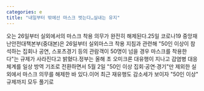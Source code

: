 ```yaml
---
categories: e
title: "내일부터 밖에선 마스크 벗는다…실내는 유지"
---
```

오는 26일부터 실외에서의 마스크 착용 의무가 완전히 해제된다.25일 코로나19 중앙재난안전대책본부(중대본)은 26일부터 실외마스크 착용 지침과 관련해 "50인 이상이 참석하는 집회나 공연, 스포츠경기 등의 관람객이 50명이 넘을 경우 마스크를 착용한다"는 규제가 사라진다고 밝혔다.정부는 올해 초 오미크론 대유행이 지나고 감염병 대응 체계를 일상 방역 기조로 전환하면서 5월 2일 "50인 이상 집회·공연·경기"만 제외한 실외에서 마스크 의무를 해제한 바 있다.이어 최근 재유행도 감소세가 보이자 "50인 이상" 규제까지 모두 풀기로